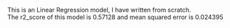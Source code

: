 This is an Linear Regression model, I have written from scratch.
<br>
The r2_score of this model is 0.57128 and mean squared error is 0.024395
